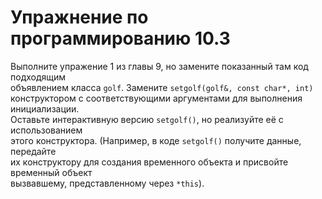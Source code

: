 # Упражнение по программированию 10.3  

Выполните упражение 1 из главы 9, но замените показанный там код подходящим  
объявлением класса ```golf```. Замените ```setgolf(golf&, const char*, int)```  
конструктором с соответствующими аргументами для выполнения инициализации.  
Оставьте интерактивную версию ```setgolf()```, но реализуйте её с использованием  
этого конструктора. (Например, в коде ```setgolf()``` получите данные, передайте  
их конструктору для создания временного объекта и присвойте временный объект  
вызвавшему, представленному через ```*this```).  
